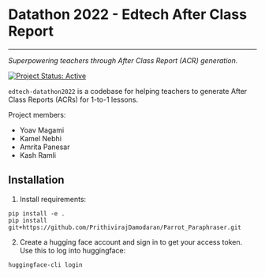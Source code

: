 # Datathon 2022 - Edtech After Class Report

<hr> 

*Superpowering teachers through After Class Report (ACR) generation.*
 <br>

[![Project Status: Active](https://www.repostatus.org/badges/latest/active.svg)](https://www.repostatus.org/#active)

`edtech-datathon2022` is a codebase for helping teachers to generate After Class Reports (ACRs) for 1-to-1 lessons.

Project members:
- Yoav Magami
- Kamel Nebhi
- Amrita Panesar
- Kash Ramli


## Installation

1. Install requirements:
```
pip install -e .
pip install git+https://github.com/PrithivirajDamodaran/Parrot_Paraphraser.git
```

2. Create a hugging face account and sign in to get your access token. Use this to log into huggingface: 

```angular2html
huggingface-cli login
```